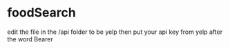 # foodSearch


edit the file in the /api folder to be yelp then put your api key from yelp after the word Bearer
